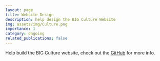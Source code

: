 ```yaml
---
layout: page
title: Website Design
description: help design the BIG Culture Website
img: assets/img/Culture.png
importance: 1
category: ongoing
related_publications: false
---
```


Help build the BIG Culture website, check out the [GitHub](https://github.com/BIG-Culture/big-culture.github.io) for more info.
